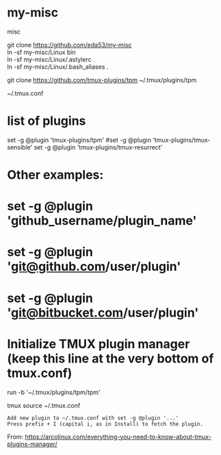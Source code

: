 # my-misc
misc

git clone https://github.com/eda53/my-misc  
ln -sf my-misc/Linux bin  
ln -sf my-misc/Linux/.astylerc .  
ln -sf my-misc/Linux/.bash_aliases .  


git clone https://github.com/tmux-plugins/tpm ~/.tmux/plugins/tpm

~/.tmux.conf
# list of plugins
set -g @plugin 'tmux-plugins/tpm'
#set -g @plugin 'tmux-plugins/tmux-sensible'
set -g @plugin 'tmux-plugins/tmux-resurrect'
 
# Other examples:
# set -g @plugin 'github_username/plugin_name'
# set -g @plugin 'git@github.com/user/plugin'
# set -g @plugin 'git@bitbucket.com/user/plugin'
 
# Initialize TMUX plugin manager (keep this line at the very bottom of tmux.conf)
run -b '~/.tmux/plugins/tpm/tpm'

tmux source ~/.tmux.conf


    Add new plugin to ~/.tmux.conf with set -g @plugin '...'
    Press prefix + I (capital i, as in Install) to fetch the plugin.

From: https://arcolinux.com/everything-you-need-to-know-about-tmux-plugins-manager/
